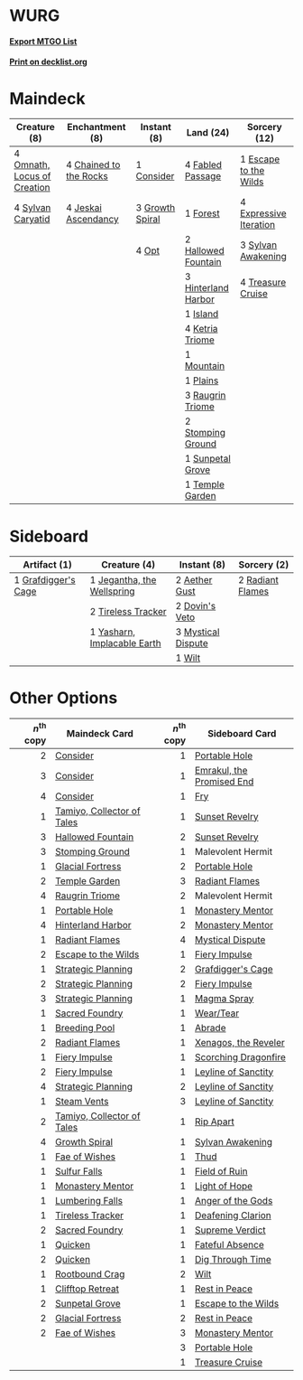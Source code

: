 # WURG

#### [Export MTGO List](../collection/WURG/WURG.txt)
#### [Print on decklist.org](http://decklist.org/?deckmain=4%09Chained%20to%20the%20Rocks%0A1%09Consider%0A1%09Escape%20to%20the%20Wilds%0A4%09Expressive%20Iteration%0A4%09Fabled%20Passage%0A1%09Forest%0A3%09Growth%20Spiral%0A2%09Hallowed%20Fountain%0A3%09Hinterland%20Harbor%0A1%09Island%0A4%09Jeskai%20Ascendancy%0A4%09Ketria%20Triome%0A1%09Mountain%0A4%09Omnath,%20Locus%20of%20Creation%0A4%09Opt%0A1%09Plains%0A3%09Raugrin%20Triome%0A2%09Stomping%20Ground%0A1%09Sunpetal%20Grove%0A3%09Sylvan%20Awakening%0A4%09Sylvan%20Caryatid%0A1%09Temple%20Garden%0A4%09Treasure%20Cruise&deckside=2%09Aether%20Gust%0A2%09Dovin's%20Veto%0A1%09Grafdigger's%20Cage%0A1%09Jegantha,%20the%20Wellspring%0A3%09Mystical%20Dispute%0A2%09Radiant%20Flames%0A2%09Tireless%20Tracker%0A1%09Wilt%0A1%09Yasharn,%20Implacable%20Earth)
# Maindeck

|                                             Creature (8)                                             |                                         Enchantment (8)                                         |                                       Instant (8)                                        |                                          Land (24)                                           |                                          Sorcery (12)                                           |
|------------------------------------------------------------------------------------------------------|-------------------------------------------------------------------------------------------------|------------------------------------------------------------------------------------------|----------------------------------------------------------------------------------------------|-------------------------------------------------------------------------------------------------|
|4 [Omnath, Locus of Creation](http://gatherer.wizards.com/Pages/Card/Details.aspx?multiverseid=491883)|4 [Chained to the Rocks](http://gatherer.wizards.com/Pages/Card/Details.aspx?multiverseid=373521)|1 [Consider](http://gatherer.wizards.com/Pages/Card/Details.aspx?multiverseid=534803)     |4 [Fabled Passage](http://gatherer.wizards.com/Pages/Card/Details.aspx?multiverseid=473206)   |1 [Escape to the Wilds](http://gatherer.wizards.com/Pages/Card/Details.aspx?multiverseid=473151) |
|4 [Sylvan Caryatid](http://gatherer.wizards.com/Pages/Card/Details.aspx?multiverseid=373624)          |4 [Jeskai Ascendancy](http://gatherer.wizards.com/Pages/Card/Details.aspx?multiverseid=386571)   |3 [Growth Spiral](http://gatherer.wizards.com/Pages/Card/Details.aspx?multiverseid=457322)|1 [Forest](http://gatherer.wizards.com/Pages/Card/Details.aspx?multiverseid=439860)           |4 [Expressive Iteration](http://gatherer.wizards.com/Pages/Card/Details.aspx?multiverseid=513678)|
|                                                                                                      |                                                                                                 |4 [Opt](http://gatherer.wizards.com/Pages/Card/Details.aspx?multiverseid=442948)          |2 [Hallowed Fountain](http://gatherer.wizards.com/Pages/Card/Details.aspx?multiverseid=97071) |3 [Sylvan Awakening](http://gatherer.wizards.com/Pages/Card/Details.aspx?multiverseid=443071)    |
|                                                                                                      |                                                                                                 |                                                                                          |3 [Hinterland Harbor](http://gatherer.wizards.com/Pages/Card/Details.aspx?multiverseid=443128)|4 [Treasure Cruise](http://gatherer.wizards.com/Pages/Card/Details.aspx?multiverseid=420718)     |
|                                                                                                      |                                                                                                 |                                                                                          |1 [Island](http://gatherer.wizards.com/Pages/Card/Details.aspx?multiverseid=439857)           |                                                                                                 |
|                                                                                                      |                                                                                                 |                                                                                          |4 [Ketria Triome](http://gatherer.wizards.com/Pages/Card/Details.aspx?multiverseid=479770)    |                                                                                                 |
|                                                                                                      |                                                                                                 |                                                                                          |1 [Mountain](http://gatherer.wizards.com/Pages/Card/Details.aspx?multiverseid=439859)         |                                                                                                 |
|                                                                                                      |                                                                                                 |                                                                                          |1 [Plains](http://gatherer.wizards.com/Pages/Card/Details.aspx?multiverseid=439856)           |                                                                                                 |
|                                                                                                      |                                                                                                 |                                                                                          |3 [Raugrin Triome](http://gatherer.wizards.com/Pages/Card/Details.aspx?multiverseid=479771)   |                                                                                                 |
|                                                                                                      |                                                                                                 |                                                                                          |2 [Stomping Ground](http://gatherer.wizards.com/Pages/Card/Details.aspx?multiverseid=405110)  |                                                                                                 |
|                                                                                                      |                                                                                                 |                                                                                          |1 [Sunpetal Grove](http://gatherer.wizards.com/Pages/Card/Details.aspx?multiverseid=420946)   |                                                                                                 |
|                                                                                                      |                                                                                                 |                                                                                          |1 [Temple Garden](http://gatherer.wizards.com/Pages/Card/Details.aspx?multiverseid=405112)    |                                                                                                 |


# Sideboard

|                                         Artifact (1)                                         |                                             Creature (4)                                             |                                         Instant (8)                                         |                                        Sorcery (2)                                        |
|----------------------------------------------------------------------------------------------|------------------------------------------------------------------------------------------------------|---------------------------------------------------------------------------------------------|-------------------------------------------------------------------------------------------|
|1 [Grafdigger's Cage](http://gatherer.wizards.com/Pages/Card/Details.aspx?multiverseid=278452)|1 [Jegantha, the Wellspring](http://gatherer.wizards.com/Pages/Card/Details.aspx?multiverseid=479742) |2 [Aether Gust](http://gatherer.wizards.com/Pages/Card/Details.aspx?multiverseid=466796)     |2 [Radiant Flames](http://gatherer.wizards.com/Pages/Card/Details.aspx?multiverseid=402002)|
|                                                                                              |2 [Tireless Tracker](http://gatherer.wizards.com/Pages/Card/Details.aspx?multiverseid=409997)         |2 [Dovin's Veto](http://gatherer.wizards.com/Pages/Card/Details.aspx?multiverseid=461120)    |                                                                                           |
|                                                                                              |1 [Yasharn, Implacable Earth](http://gatherer.wizards.com/Pages/Card/Details.aspx?multiverseid=491891)|3 [Mystical Dispute](http://gatherer.wizards.com/Pages/Card/Details.aspx?multiverseid=473020)|                                                                                           |
|                                                                                              |                                                                                                      |1 [Wilt](http://gatherer.wizards.com/Pages/Card/Details.aspx?multiverseid=479696)            |                                                                                           |


# Other Options

|*n*<sup>th</sup> copy|                                            Maindeck Card                                            |*n*<sup>th</sup> copy|                                           Sideboard Card                                           |
|--------------------:|-----------------------------------------------------------------------------------------------------|--------------------:|----------------------------------------------------------------------------------------------------|
|                    2|[Consider](http://gatherer.wizards.com/Pages/Card/Details.aspx?multiverseid=534803)                  |                    1|[Portable Hole](http://gatherer.wizards.com/Pages/Card/Details.aspx?multiverseid=527320)            |
|                    3|[Consider](http://gatherer.wizards.com/Pages/Card/Details.aspx?multiverseid=534803)                  |                    1|[Emrakul, the Promised End](http://gatherer.wizards.com/Pages/Card/Details.aspx?multiverseid=414295)|
|                    4|[Consider](http://gatherer.wizards.com/Pages/Card/Details.aspx?multiverseid=534803)                  |                    1|[Fry](http://gatherer.wizards.com/Pages/Card/Details.aspx?multiverseid=466894)                      |
|                    1|[Tamiyo, Collector of Tales](http://gatherer.wizards.com/Pages/Card/Details.aspx?multiverseid=461147)|                    1|[Sunset Revelry](http://gatherer.wizards.com/Pages/Card/Details.aspx?multiverseid=534796)           |
|                    3|[Hallowed Fountain](http://gatherer.wizards.com/Pages/Card/Details.aspx?multiverseid=97071)          |                    2|[Sunset Revelry](http://gatherer.wizards.com/Pages/Card/Details.aspx?multiverseid=534796)           |
|                    3|[Stomping Ground](http://gatherer.wizards.com/Pages/Card/Details.aspx?multiverseid=405110)           |                    1|Malevolent Hermit                                                                                   |
|                    1|[Glacial Fortress](http://gatherer.wizards.com/Pages/Card/Details.aspx?multiverseid=190562)          |                    2|[Portable Hole](http://gatherer.wizards.com/Pages/Card/Details.aspx?multiverseid=527320)            |
|                    2|[Temple Garden](http://gatherer.wizards.com/Pages/Card/Details.aspx?multiverseid=405112)             |                    3|[Radiant Flames](http://gatherer.wizards.com/Pages/Card/Details.aspx?multiverseid=402002)           |
|                    4|[Raugrin Triome](http://gatherer.wizards.com/Pages/Card/Details.aspx?multiverseid=479771)            |                    2|Malevolent Hermit                                                                                   |
|                    1|[Portable Hole](http://gatherer.wizards.com/Pages/Card/Details.aspx?multiverseid=527320)             |                    1|[Monastery Mentor](http://gatherer.wizards.com/Pages/Card/Details.aspx?multiverseid=391883)         |
|                    4|[Hinterland Harbor](http://gatherer.wizards.com/Pages/Card/Details.aspx?multiverseid=443128)         |                    2|[Monastery Mentor](http://gatherer.wizards.com/Pages/Card/Details.aspx?multiverseid=391883)         |
|                    1|[Radiant Flames](http://gatherer.wizards.com/Pages/Card/Details.aspx?multiverseid=402002)            |                    4|[Mystical Dispute](http://gatherer.wizards.com/Pages/Card/Details.aspx?multiverseid=473020)         |
|                    2|[Escape to the Wilds](http://gatherer.wizards.com/Pages/Card/Details.aspx?multiverseid=473151)       |                    1|[Fiery Impulse](http://gatherer.wizards.com/Pages/Card/Details.aspx?multiverseid=398516)            |
|                    1|[Strategic Planning](http://gatherer.wizards.com/Pages/Card/Details.aspx?multiverseid=376525)        |                    2|[Grafdigger's Cage](http://gatherer.wizards.com/Pages/Card/Details.aspx?multiverseid=278452)        |
|                    2|[Strategic Planning](http://gatherer.wizards.com/Pages/Card/Details.aspx?multiverseid=376525)        |                    2|[Fiery Impulse](http://gatherer.wizards.com/Pages/Card/Details.aspx?multiverseid=398516)            |
|                    3|[Strategic Planning](http://gatherer.wizards.com/Pages/Card/Details.aspx?multiverseid=376525)        |                    1|[Magma Spray](http://gatherer.wizards.com/Pages/Card/Details.aspx?multiverseid=426843)              |
|                    1|[Sacred Foundry](http://gatherer.wizards.com/Pages/Card/Details.aspx?multiverseid=405106)            |                    1|[Wear/Tear](http://gatherer.wizards.com/Pages/Card/Details.aspx?multiverseid=368950)                |
|                    1|[Breeding Pool](http://gatherer.wizards.com/Pages/Card/Details.aspx?multiverseid=97088)              |                    1|[Abrade](http://gatherer.wizards.com/Pages/Card/Details.aspx?multiverseid=430772)                   |
|                    2|[Radiant Flames](http://gatherer.wizards.com/Pages/Card/Details.aspx?multiverseid=402002)            |                    1|[Xenagos, the Reveler](http://gatherer.wizards.com/Pages/Card/Details.aspx?multiverseid=373502)     |
|                    1|[Fiery Impulse](http://gatherer.wizards.com/Pages/Card/Details.aspx?multiverseid=398516)             |                    1|[Scorching Dragonfire](http://gatherer.wizards.com/Pages/Card/Details.aspx?multiverseid=473101)     |
|                    2|[Fiery Impulse](http://gatherer.wizards.com/Pages/Card/Details.aspx?multiverseid=398516)             |                    1|[Leyline of Sanctity](http://gatherer.wizards.com/Pages/Card/Details.aspx?multiverseid=204993)      |
|                    4|[Strategic Planning](http://gatherer.wizards.com/Pages/Card/Details.aspx?multiverseid=376525)        |                    2|[Leyline of Sanctity](http://gatherer.wizards.com/Pages/Card/Details.aspx?multiverseid=204993)      |
|                    1|[Steam Vents](http://gatherer.wizards.com/Pages/Card/Details.aspx?multiverseid=405109)               |                    3|[Leyline of Sanctity](http://gatherer.wizards.com/Pages/Card/Details.aspx?multiverseid=204993)      |
|                    2|[Tamiyo, Collector of Tales](http://gatherer.wizards.com/Pages/Card/Details.aspx?multiverseid=461147)|                    1|[Rip Apart](http://gatherer.wizards.com/Pages/Card/Details.aspx?multiverseid=513717)                |
|                    4|[Growth Spiral](http://gatherer.wizards.com/Pages/Card/Details.aspx?multiverseid=457322)             |                    1|[Sylvan Awakening](http://gatherer.wizards.com/Pages/Card/Details.aspx?multiverseid=443071)         |
|                    1|[Fae of Wishes](http://gatherer.wizards.com/Pages/Card/Details.aspx?multiverseid=473006)             |                    1|[Thud](http://gatherer.wizards.com/Pages/Card/Details.aspx?multiverseid=447299)                     |
|                    1|[Sulfur Falls](http://gatherer.wizards.com/Pages/Card/Details.aspx?multiverseid=443135)              |                    1|[Field of Ruin](http://gatherer.wizards.com/Pages/Card/Details.aspx?multiverseid=435415)            |
|                    1|[Monastery Mentor](http://gatherer.wizards.com/Pages/Card/Details.aspx?multiverseid=391883)          |                    1|[Light of Hope](http://gatherer.wizards.com/Pages/Card/Details.aspx?multiverseid=479540)            |
|                    1|[Lumbering Falls](http://gatherer.wizards.com/Pages/Card/Details.aspx?multiverseid=401943)           |                    1|[Anger of the Gods](http://gatherer.wizards.com/Pages/Card/Details.aspx?multiverseid=438682)        |
|                    1|[Tireless Tracker](http://gatherer.wizards.com/Pages/Card/Details.aspx?multiverseid=409997)          |                    1|[Deafening Clarion](http://gatherer.wizards.com/Pages/Card/Details.aspx?multiverseid=452915)        |
|                    2|[Sacred Foundry](http://gatherer.wizards.com/Pages/Card/Details.aspx?multiverseid=405106)            |                    1|[Supreme Verdict](http://gatherer.wizards.com/Pages/Card/Details.aspx?multiverseid=438776)          |
|                    1|[Quicken](http://gatherer.wizards.com/Pages/Card/Details.aspx?multiverseid=426578)                   |                    1|[Fateful Absence](http://gatherer.wizards.com/Pages/Card/Details.aspx?multiverseid=534774)          |
|                    2|[Quicken](http://gatherer.wizards.com/Pages/Card/Details.aspx?multiverseid=426578)                   |                    1|[Dig Through Time](http://gatherer.wizards.com/Pages/Card/Details.aspx?multiverseid=386518)         |
|                    1|[Rootbound Crag](http://gatherer.wizards.com/Pages/Card/Details.aspx?multiverseid=420934)            |                    2|[Wilt](http://gatherer.wizards.com/Pages/Card/Details.aspx?multiverseid=479696)                     |
|                    1|[Clifftop Retreat](http://gatherer.wizards.com/Pages/Card/Details.aspx?multiverseid=443127)          |                    1|[Rest in Peace](http://gatherer.wizards.com/Pages/Card/Details.aspx?multiverseid=442021)            |
|                    2|[Sunpetal Grove](http://gatherer.wizards.com/Pages/Card/Details.aspx?multiverseid=420946)            |                    1|[Escape to the Wilds](http://gatherer.wizards.com/Pages/Card/Details.aspx?multiverseid=473151)      |
|                    2|[Glacial Fortress](http://gatherer.wizards.com/Pages/Card/Details.aspx?multiverseid=190562)          |                    2|[Rest in Peace](http://gatherer.wizards.com/Pages/Card/Details.aspx?multiverseid=442021)            |
|                    2|[Fae of Wishes](http://gatherer.wizards.com/Pages/Card/Details.aspx?multiverseid=473006)             |                    3|[Monastery Mentor](http://gatherer.wizards.com/Pages/Card/Details.aspx?multiverseid=391883)         |
|                     |                                                                                                     |                    3|[Portable Hole](http://gatherer.wizards.com/Pages/Card/Details.aspx?multiverseid=527320)            |
|                     |                                                                                                     |                    1|[Treasure Cruise](http://gatherer.wizards.com/Pages/Card/Details.aspx?multiverseid=420718)          |


